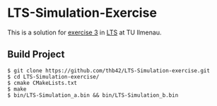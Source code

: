 # LTS-Simulation-Exercise
This is a solution for [exercise 3](https://www.tu-ilmenau.de/index.php?eID=dumpFile&t=f&f=143249&token=e53169c7368024fc919c1f1a1557cc22d12374fd) in [LTS](https://www.tu-ilmenau.de/sse/lehre/lts/) at TU Ilmenau.

## Build Project
```shell
$ git clone https://github.com/thb42/LTS-Simulation-exercise.git
$ cd LTS-Simulation-exercise/
$ cmake CMakeLists.txt
$ make
$ bin/LTS-Simulation_a.bin && bin/LTS-Simulation_b.bin 
```